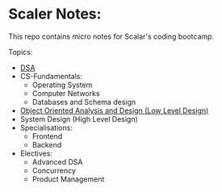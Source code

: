 # Scaler Notes:
This repo contains  micro notes for Scalar's coding bootcamp.

Topics:
- [DSA](docs/DSA/README.md)
- CS-Fundamentals:
  - Operating System
  - Computer Networks
  - Databases and Schema design
- [Object Oriented Analysis and Design (Low Level Design)](docs/LLD/README.MD)
- System Design (High Level Design)
- Specialisations:
  - Frontend
  - Backend
- Electives:
  - Advanced DSA
  - Concurrency
  - Product Management